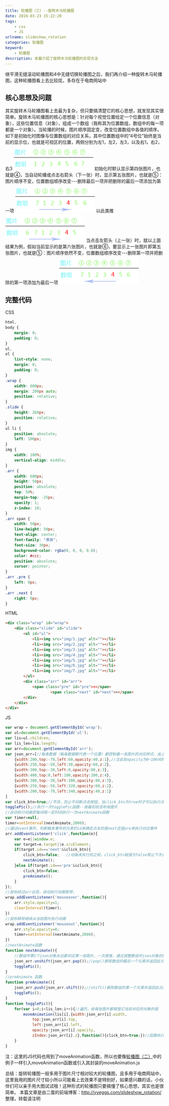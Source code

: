 ```yaml
---
title: 轮播图（三）--旋转木马轮播图
date: 2019-03-23 15:22:20
tags:
    - css
    - JS
urlname: slideshow_rotation
categories: 轮播图
keyword:
    - 轮播图
description: 本篇介绍了旋转木马轮播图的实现方法
---
```

继平滑无缝滚动轮播图和4中无缝切换轮播图之后，我们再介绍一种旋转木马轮播图，这种轮播图看上去比较炫，多存在于电商网站中
## 核心思想及问题
其实旋转木马轮播图看上去最为复杂，但只要搞清楚它的核心思想，就发现其实很简单。旋转木马轮播图的核心思想是：针对每个视觉位置给定一个位置信息（对象），这些位置信息（对象），组成一个数组（我称其为位置数组，数组中的每一项都是一个对象）。当轮播的时候，图片顺序固定变，改变位置数组中各值的顺序。
如下是初始化时图像与位置数组的对应关系，其中位置数组中的“4号位”始终是当前的显示位，也就是可视区的位置，两侧分别为左1，左2，左3，以及右1，右2，右3
![旋转木马轮播图-1](../img/slide_img/xzmm1.png)
初始化时默认显示第四张图片，也就是④，当自动轮播或点击右箭头（下一张）时，显示第五张图片，也就是⑤：图片顺序不变，位置数组顺序改变---删除最后一项并把删除的最后一项添加为第一项
![旋转木马轮播图-2](../img/slide_img/xzmm2.png)
以此类推
![旋转木马轮播图-3](../img/slide_img/xzmm3.png)
当点击左箭头（上一张）时，就以上面结果为例，假如当前显示的是第六张图片，也就是⑥，要显示上一张图片即第五张图片，也就是⑤：图片顺序依然不变，位置数组顺序改变---删除第一项并把删除的第一项添加为最后一项
![旋转木马轮播图-3](../img/slide_img/xzmm4.png)

## 完整代码
CSS
```css
html,
body {
    margin: 0;
    padding: 0;
}
ul,
ol {
    list-style: none;
    margin: 0;
    padding: 0;
}
.wrap {
    width: 600px;
    margin: 200px auto;
    position: relative;
}
.slide {
    height: 260px;
    position: relative;
}
ul li {
    position: absolute;
    left: 100px;
}
img {
    width: 100%;
    vertical-align: middle;
}
.arr {
    width: 600px;
    height: 50px;
    position: absolute;
    top: 50%;
    margin-top: -25px;
    opacity: 1;
    z-index: 10;
}
.arr span {
    width: 50px;
    line-height: 50px;
    text-align: center;
    font-family: "黑体";
    font-size: 30px;
    background-color: rgba(0, 0, 0, 0.8);
    color: #ccc;
    position: absolute;
    cursor: pointer;
}
.arr .pre {
    left: 0px;
}
.arr .next {
    right: 0px;
}
```
HTML
```html
<div class="wrap" id="wrap">
    <div class="slide" id="slide">
        <ul id="ul">
            <li><img src="img/1.jpg" alt=""></li>
            <li><img src="img/2.jpg" alt=""></li>
            <li><img src="img/3.jpg" alt=""></li>
            <li><img src="img/4.jpg" alt=""></li>
            <li><img src="img/5.jpg" alt=""></li>
            <li><img src="img/6.jpg" alt=""></li>
            <li><img src="img/7.jpg" alt=""></li>
        </ul>
        <div class="arr" id="arr">
            <span class="pre" id="pre"><</span>
                    <span class="next" id="next">></span>
        </div>
    </div>
</div>
```
JS
```javascript
var wrap = document.getElementById('wrap');
var ul=document.getElementById('ul');
var lis=ul.children;
var lis_len=lis.length;
var arr=document.getElementById('arr');
var json_arr=[//每条数据（每条数据都代表一个位置）都控制着一张图片的对应样式，由上至下，依次是第1~7张图片，切换时图片由上至下依然是第1~7张图片，而数组中的数据位置改变，从而实现图片切换效果
    {width:200,top:-70,left:60,opacity:40,z:1},//注此处opacity为0~100间的值，而非0~1
    {width:250,top:-50,left:30,opacity:60,z:2},
    {width:300,top:-30,left:0,opacity:80,z:3},
    {width:400,top:0,left:100,opacity:100,z:4},
    {width:300,top:-30,left:300,opacity:80,z:3},
    {width:250,top:-50,left:320,opacity:60,z:2},
    {width:200,top:-70,left:340,opacity:40,z:1}
]
var click_btn=true;//节流，防止不间断点击按钮，当click_btn为true时才可以执行点击事件
togglePic();//执行一次togglePic函数--按最初状态布局图片
//自动执行动画即每间隔一定时间执行一次nextAnimate函数
var timer=null;
timer=setInterval(nextAnimate,2000);
//通过event事件，判断触发事件的元素的id来确定点击的是next还是pre来执行对应事件
arr.addEventListener('click',function(e){
    var e=e||window.e;
    var target=e.target||e.srcElement;
    if(target.id==='next'&&click_btn){     
        click_btn=false;   //动画未执行完之前，click_btn赋值为false禁止下次点击事件执行    
        nextAnimate();
    }else if(target.id==='pre'&&click_btn){
        click_btn=false;
        preAnimate();
    }
});
//鼠标经过arr出现，自动执行动画暂停，
wrap.addEventListener('mouseover',function(){
    arr.style.opacity=1;
    clearInterval(timer);
})
//鼠标移除继续从当前图片执行动画
wrap.addEventListener('mouseout',function(){
    arr.style.opacity=0;
    timer=setInterval(nextAnimate,2000);
})    
//nextAnimate函数
function nextAnimate(){
    //数组中第1个json对象永远都对应第一张图片，一次类推，通过调整数组中json对象的顺序来控制图片位置（注每个json对象都对应一个固定的位置）
    json_arr.unshift(json_arr.pop());//pop()删除数组的最后一个元素并返回此元素，unshift()在数组首尾插入元素
    togglePic();     
}
//preAnimate 函数
function preAnimate(){
    json_arr.push(json_arr.shift());//shift()删除数组的第一个元素并返回此元素，push()在数组尾部插入元素
    togglePic();
}
function togglePic(){
    for(var i=0;i<lis_len;i++){//遍历，给每张图片都赋值它当前对应的对象的值
        moveAnimation(lis[i],{width:json_arr[i].width,
            top:json_arr[i].top,
            left:json_arr[i].left,
            opacity:json_arr[i].opacity,
            zIndex:json_arr[i].z},function(){click_btn=true;})//函数执行完毕后click_btn赋值为true，方可执行下次点击事件
    }
}
```
注：这里的JS代码也用到了moveAnimation函数，所以也要像[轮播图（二）](http://yyeggs.com/slideshow_switch/)中的例子一样引入moveAnimation函数或引入其封装的moveAnimation.js


总结：旋转轮播图一般多用于图片尺寸相对较大的轮播图，且多用于电商网站中，这里我用的图片尺寸较小所以可能看上去效果不是特别好，如果感兴趣的话，小伙伴们可以亲手用大图试试哦！这种形式的轮播图只要搞懂了核心思想，其实也是很简单。
本篇文章是由二蛋的前端博客：http://yyeggs.com/slideshow_rotation/ 整理，转载请注明